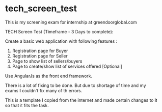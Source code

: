 # tech_screen_test
This is my screening exam for internship at greendoorglobal.com

TECH Screen Test (Timeframe - 3 Days to complete):
 
Create a basic web application with following features :
 
1. Registration page for Buyer
2. Registration page for Seller
3. Page to show list of sellers/buyers
4. Page to create/show list of services offered [Optional]
 
Use AngularJs as the front end framework.

There is a lot of fixing to be done. But due to shortage of time and my exams I couldn't fix many of th errors.

This is a template I copied from the internet and made certain changes to it so that it fits the task.

